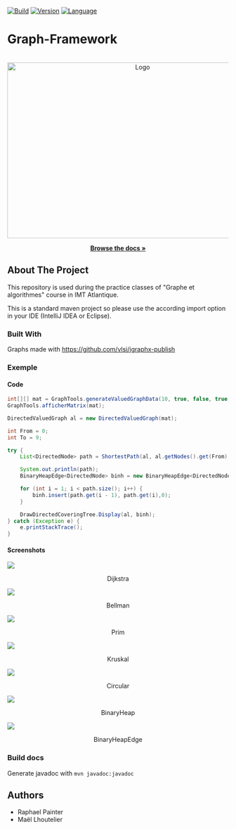 [![Build][build-shield]][build-url]
[![Version][version-shield]][version-url]
[![Language][language-shield]][language-url]

# Graph-Framework

<br />
<div align="center">
<a href="https://mlhoutel.github.io/Graphs/">
<img src="./docs/screenshots/Graph.png" alt="Logo" width="600" height="400">
</a>
  
<p align="center">
<a href="https://mlhoutel.github.io/Graphs/">
<strong>Browse the docs »</strong>
</a>
</p>
</div>
  
## About The Project

This repository is used during the practice classes of "Graphe et algorithmes" course in IMT Atlantique.

This is a standard maven project so please use the according import option in your IDE (IntelliJ IDEA or Eclipse).

### Built With

Graphs made with https://github.com/vlsi/jgraphx-publish

### Exemple

#### Code

```java
int[][] mat = GraphTools.generateValuedGraphData(10, true, false, true, false, 100001);
GraphTools.afficherMatrix(mat);

DirectedValuedGraph al = new DirectedValuedGraph(mat);

int From = 0;
int To = 9;

try {
    List<DirectedNode> path = ShortestPath(al, al.getNodes().get(From), al.getNodes().get(To));

    System.out.println(path);
    BinaryHeapEdge<DirectedNode> binh = new BinaryHeapEdge<DirectedNode>();

    for (int i = 1; i < path.size(); i++) {
        binh.insert(path.get(i - 1), path.get(i),0);
    }

    DrawDirectedCoveringTree.Display(al, binh);
} catch (Exception e) {
    e.printStackTrace();
}
```
#### Screenshots

<img src="./docs/screenshots/Dijkstra.png">
<p align="center">Dijkstra</p>

<img src="./docs/screenshots/Bellman.png">
<p align="center">Bellman</p>

<img src="./docs/screenshots/Prim.png">
<p align="center">Prim</p>

<img src="./docs/screenshots/Kruskal.png">
<p align="center">Kruskal</p>

<img src="./docs/screenshots/Circular.png">
<p align="center">Circular</p>

<img src="./docs/screenshots/BinaryHeap.png">
<p align="center">BinaryHeap</p>

<img src="./docs/screenshots/BinaryHeapEdge.png">
<p align="center">BinaryHeapEdge</p>


### Build docs

Generate javadoc with `mvn javadoc:javadoc`

## Authors

- Raphael Painter
- Maël Lhoutelier

[build-shield]: https://img.shields.io/github/workflow/status/mlhoutel/Graphs/publish/main?style=flat-square
[build-url]: https://github.com/mlhoutel/Graphs/blob/main/.github/workflows/docs.yml
[version-shield]: https://img.shields.io/badge/version-1.0.0-orange?style=flat-square
[version-url]: https://github.com/mlhoutel/Graphs/blob/main/CMakeLists.txt
[language-shield]: https://img.shields.io/github/languages/top/mlhoutel/Graphs?style=flat-square
[language-url]: https://github.com/mlhoutel/Graphs/search?l=java
